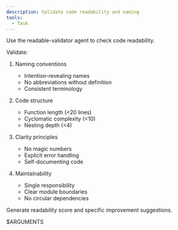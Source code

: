```yaml
---
description: Validate code readability and naming
tools:
  - Task
---
```


Use the readable-validator agent to check code readability.

Validate:

1. Naming conventions
   - Intention-revealing names
   - No abbreviations without definition
   - Consistent terminology

2. Code structure
   - Function length (<20 lines)
   - Cyclomatic complexity (<10)
   - Nesting depth (<4)

3. Clarity principles
   - No magic numbers
   - Explicit error handling
   - Self-documenting code

4. Maintainability
   - Single responsibility
   - Clear module boundaries
   - No circular dependencies

Generate readability score and specific improvement suggestions.

$ARGUMENTS
